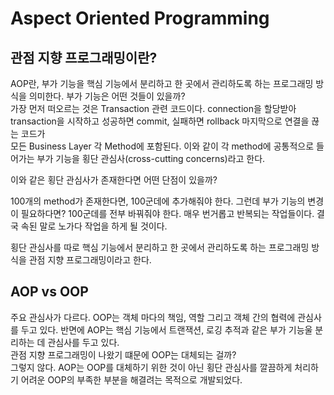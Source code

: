 # Aspect Oriented Programming

## 관점 지향 프로그래밍이란?

AOP란, 부가 기능을 핵심 기능에서 분리하고 한 곳에서 관리하도록 하는 프로그래밍 방식을 의미한다.
부가 기능은 어떤 것들이 있을까?<br>
가장 먼저 떠오르는 것은 Transaction 관련 코드이다. connection을 할당받아 transaction을 시작하고 성공하면 commit, 실패하면 rollback 마지막으로 연결을 끊는 코드가<br>
모든 Business Layer 각 Method에 포함된다. 이와 같이 각 method에 공통적으로 들어가는 부가 기능을 횡단 관심사(cross-cutting concerns)라고 한다. <br>

이와 같은 횡단 관심사가 존재한다면 어떤 단점이 있을까?

100개의 method가 존재한다면, 100군데에 추가해줘야 한다. 그런데 부가 기능의 변경이 필요하다면? 100군데를 전부 바꿔줘야 한다. 매우 번거롭고 반복되는 작업들이다. 결국 속된 말로 노가다 작업을 하게 될 것이다.

횡단 관심사를 따로 핵심 기능에서 분리하고 한 곳에서 관리하도록 하는 프로그래밍 방식을 관점 지향 프로그래밍이라고 한다.

## AOP vs OOP

주요 관심사가 다르다. OOP는 객체 마다의 책임, 역할 그리고 객체 간의 협력에 관심사를 두고 있다. 반면에 AOP는 핵심 기능에서 트랜잭션, 로깅 추적과 같은 부가 기능울 분리하는 데 관심사를 두고 있다.
<br>
관점 지향 프로그래밍이 나왔기 떄문에 OOP는 대체되는 걸까? <br>
그렇지 않다. AOP는 OOP를 대체하기 위한 것이 아닌 횡단 관심사를 깔끔하게 처리하기 어려운 OOP의 부족한 부분을 해결려는 목적으로 개발되었다.




